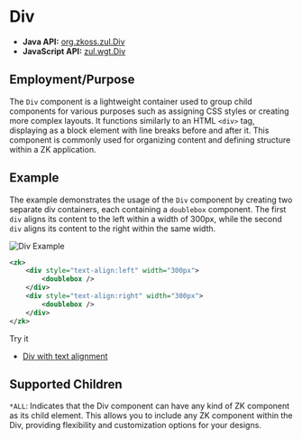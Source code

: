 # Div

- **Java API:** [org.zkoss.zul.Div](https://www.zkoss.org/javadoc/latest/zk/org/zkoss/zul/Div.html)
- **JavaScript API:** [zul.wgt.Div](https://www.zkoss.org/javadoc/latest/jsdoc/classes/zul.wgt.Div.html)

## Employment/Purpose
The `Div` component is a lightweight container used to group child components for various purposes such as assigning CSS styles or creating more complex layouts. It functions similarly to an HTML `<div>` tag, displaying as a block element with line breaks before and after it. This component is commonly used for organizing content and defining structure within a ZK application.

## Example
The example demonstrates the usage of the `Div` component by creating two separate div containers, each containing a `doublebox` component. The first `div` aligns its content to the left within a width of 300px, while the second `div` aligns its content to the right within the same width.

![Div Example](ZKComRef_Div_Example.png)

```xml
<zk>
    <div style="text-align:left" width="300px">
        <doublebox />
    </div>
    <div style="text-align:right" width="300px">
        <doublebox />
    </div>
</zk>
```

Try it
*  [Div with text alignment](https://zkfiddle.org/sample/1d30bqc/1-ZK-Component-Reference-Div-Example?v=latest&t=Iceblue_Compact)

## Supported Children

`*ALL`: Indicates that the Div component can have any kind of ZK component as its child element. This allows you to include any ZK component within the Div, providing flexibility and customization options for your designs.
